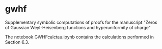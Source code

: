 # gwhf
Supplementary symbolic computations of proofs for the manuscript "Zeros of Gaussian Weyl-Heisenberg functions and
hyperuniformity of charge"

The notebook GWHFcalctau.ipynb contains the calculations performed in Section 6.3.
